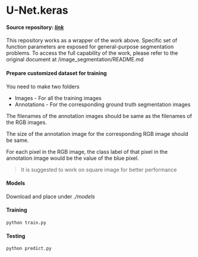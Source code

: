 # U-Net.keras

#### Source repository: *[link](https://github.com/divamgupta/image-segmentation-keras)*
This repository works as a wrapper of the work above. Specific set of function parameters are exposed for general-purpose segmentation problems. To access the full capability of the work, please refer to the original document at /image_segmentation/README.md 

#### Prepare customized dataset for training
You need to make two folders

- Images - For all the training images
- Annotations - For the corresponding ground truth segmentation images

The filenames of the annotation images should be same as the filenames of the RGB images.

The size of the annotation image for the corresponding RGB image should be same.

For each pixel in the RGB image, the class label of that pixel in the annotation image would be the value of the blue pixel.

> It is suggested to work on square image for better performance

#### Models
Download and place under *./models*

#### Training
`python train.py`

#### Testing
`python predict.py`